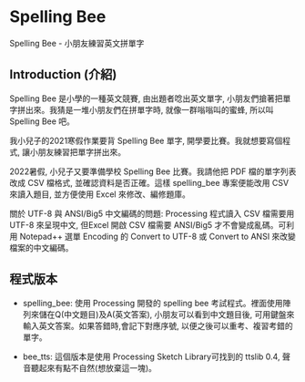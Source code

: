 Spelling Bee
=============
Spelling Bee - 小朋友練習英文拼單字

Introduction (介紹)
-------------------

Spelling Bee 是小學的一種英文競賽,  由出題者唸出英文單字, 小朋友們搶著把單字拼出來。我猜是一堆小朋友們在拼單字時, 就像一群嗡嗡叫的蜜蜂, 所以叫 Spelling Bee 吧。

我小兒子的2021寒假作業要背 Spelling Bee 單字, 開學要比賽。我就想要寫個程式, 讓小朋友練習把單字拼出來。

2022暑假, 小兒子又要準備學校 Spelling Bee 比賽。我請他把 PDF 檔的單字列表 改成 CSV 檔格式, 並確認資料是否正確。這樣 spelling_bee 專案便能改用 CSV 來讀入題目, 並方便使用 Excel 來修改、編修題庫。

關於 UTF-8 與 ANSI/Big5 中文編碼的問題: Processing 程式讀入 CSV 檔需要用 UTF-8 來呈現中文, 但Excel 開啟 CSV 檔需要 ANSI/Big5 才不會變成亂碼。可利用 Notepad++ 選單 Encoding 的 Convert to UTF-8 或 Convert to ANSI 來改變檔案的中文編碼。

程式版本
--------
- spelling_bee: 使用 Processing 開發的 spelling bee 考試程式。裡面使用陣列來儲在Q(中文題目)及A(英文答案), 小朋友可以看到中文題目後, 可用鍵盤來輸入英文答案。如果答錯時,會記下對應序號, 以便之後可以重考、複習考錯的單字。

- bee_tts: 這個版本是使用 Processing Sketch Library可找到的 ttslib 0.4, 聲音聽起來有點不自然(想放棄這一塊)。
